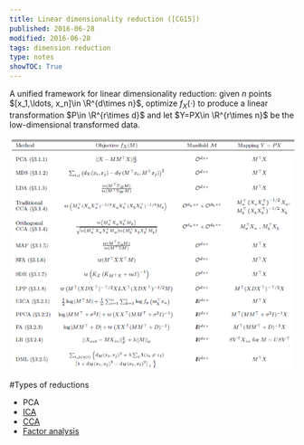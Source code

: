 ```yaml
---
title: Linear dimensionality reduction ([CG15])
published: 2016-06-28
modified: 2016-06-28
tags: dimension reduction
type: notes
showTOC: True
---
```


A unified framework for linear dimensionality reduction: given $n$ points $[x_1,\ldots, x_n]\in \R^{d\times n}$, optimize $f_X(\cdot)$ to produce a linear transformation $P\in \R^{r\times d}$ and let $Y=PX\in \R^{r\times n}$ be the low-dimensional transformed data.

<img src="/images/dim_red_chart.png">

#Types of reductions

* PCA
* [ICA](ica.html)
* [CCA](cca.html)
* [Factor analysis](factor-analysis.html)
